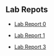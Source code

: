 ## Lab Repots

* [Lab Report 0](lab-report-1-week-0.html)

* [Lab Report 1](week1_lab1.html)

* [Lab Report 3](week4_lab3.html)